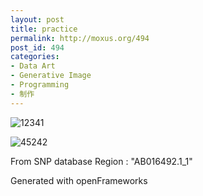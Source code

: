 ```yaml
---
layout: post
title: practice
permalink: http://moxus.org/494
post_id: 494
categories: 
- Data Art
- Generative Image
- Programming
- 制作
---
```


![12341](http://moxuse.org/wordpress/wp-content/uploads/2010/03/12341.jpg)


![45242](http://moxuse.org/wordpress/wp-content/uploads/2010/03/45242.jpg)

From SNP database Region : "AB016492.1_1"

Generated with openFrameworks